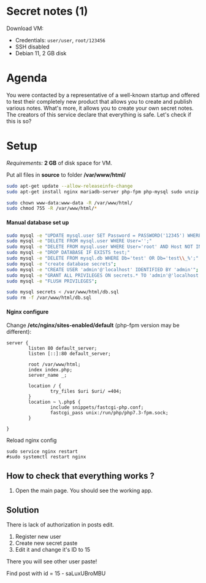 # Secret notes (1)

Download VM:
* Credentials: ```user/user```, ```root/123456```
* SSH disabled
* Debian 11, 2 GB disk

# Agenda

You were contacted by a representative of a well-known startup and offered to test their completely new product that allows you to create and publish various notes. What's more, it allows you to create your own secret notes. The creators of this service declare that everything is safe. Let's check if this is so?


# Setup

*Requirements:*  **2 GB** of disk space for VM.

Put all files in **source** to folder **/var/www/html/**


```bash
sudo apt-get update --allow-releaseinfo-change
sudo apt-get install nginx mariadb-server php-fpm php-mysql sudo unzip

sudo chown www-data:www-data -R /var/www/html/
sudo chmod 755 -R /var/www/html/*
```

#### Manual database set up

```bash
sudo mysql -e "UPDATE mysql.user SET Password = PASSWORD('12345') WHERE User = 'root'"
sudo mysql -e "DELETE FROM mysql.user WHERE User='';"
sudo mysql -e "DELETE FROM mysql.user WHERE User='root' AND Host NOT IN ('localhost', '127.0.0.1', '::1');"
sudo mysql -e "DROP DATABASE IF EXISTS test;"
sudo mysql -e "DELETE FROM mysql.db WHERE Db='test' OR Db='test\\_%';"
sudo mysql -e "create database secrets";
sudo mysql -e "CREATE USER 'admin'@'localhost' IDENTIFIED BY 'admin'";
sudo mysql -e "GRANT ALL PRIVILEGES ON secrets.* TO 'admin'@'localhost'";
sudo mysql -e "FLUSH PRIVILEGES";

sudo mysql secrets < /var/www/html/db.sql
sudo rm -f /var/www/html/db.sql

```



#### Nginx configure

Change **/etc/nginx/sites-enabled/default** (php-fpm version may be different):

```
server {
        listen 80 default_server;
        listen [::]:80 default_server;

        root /var/www/html;
        index index.php;
        server_name _;

        location / {
                try_files $uri $uri/ =404;
        }
        location ~ \.php$ {
                include snippets/fastcgi-php.conf;
                fastcgi_pass unix:/run/php/php7.3-fpm.sock;
        }

}
```

Reload nginx config
```
sudo service nginx restart
#sudo systemctl restart nginx
```


## How to check that everything works ?

1. Open the main page. You should see the working app. 





## Solution




There is lack of authorization in posts edit. 
1. Register new user
2. Create new secret paste
3. Edit it and change it's ID to 15

There you will see other user paste!

Find post with id = 15 - saLuxUBroMBU